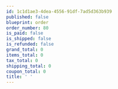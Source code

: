 ```yaml
---
id: 1c1d1ae3-4dea-4556-91df-7ad5d363b939
published: false
blueprint: order
order_number: 80
is_paid: false
is_shipped: false
is_refunded: false
grand_total: 0
items_total: 0
tax_total: 0
shipping_total: 0
coupon_total: 0
title: ' '
---
```


